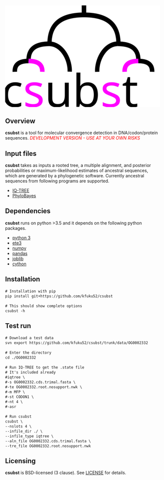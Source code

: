 ![](logo/logo_csubst.svg)

## Overview
**csubst** is a tool for molecular convergence detection in DNA/codon/protein sequences. 
<span style="color: red; ">*DEVELOPMENT VERSION - USE AT YOUR OWN RISKS*</span>

## Input files
**csubst** takes as inputs a rooted tree, a multiple alignment, and posterior probabilities or maximum-likelihood estimates of ancestral sequences, which are generated by a phylogenetic software. Currently ancestral sequences from following programs are supported.
* [IQ-TREE](http://www.iqtree.org/)
* [PhyloBayes](http://www.atgc-montpellier.fr/phylobayes/)

## Dependencies
**csubst** runs on python >3.5 and it depends on the following python packages.
* [python 3](https://www.python.org/)
* [ete3](https://github.com/etetoolkit/ete)
* [numpy](https://github.com/numpy/numpy)
* [pandas](https://github.com/pandas-dev/pandas)
* [joblib](https://github.com/joblib/joblib)
* [cython](https://cython.org/)

## Installation
```
# Installation with pip
pip install git+https://github.com/kfuku52/csubst

# This should show complete options
csubst -h 
```

## Test run
```
# Download a test data
svn export https://github.com/kfuku52/csubst/trunk/data/OG0002332

# Enter the directory
cd ./OG0002332

# Run IQ-TREE to get the .state file
# It's included already
#iqtree \
#-s OG0002332.cds.trimal.fasta \
#-te OG0002332.root.nosupport.nwk \
#-m MFP \
#-st CODON1 \
#-nt 4 \
#-asr

# Run csubst
csubst \
--nslots 4 \
--infile_dir ./ \
--infile_type iqtree \
--aln_file OG0002332.cds.trimal.fasta \
--tre_file OG0002332.root.nosupport.nwk
```

## Licensing
**csubst** is BSD-licensed (3 clause). See [LICENSE](LICENSE) for details.